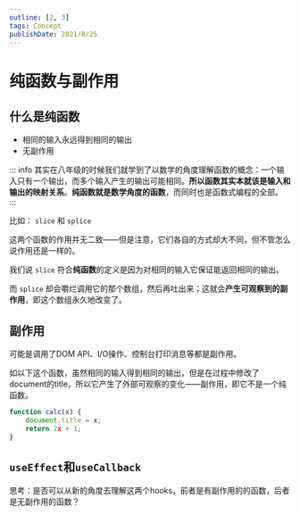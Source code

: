 ```yaml
---
outline: [2, 3]
tags: Concept
publishDate: 2021/8/25
---
```



# 纯函数与副作用

## 什么是纯函数

- 相同的输入永远得到相同的输出
- 无副作用

::: info
其实在八年级的时候我们就学到了以数学的角度理解函数的概念：一个输入只有一个输出，而多个输入产生的输出可能相同。**所以函数其实本就该是输入和输出的映射关系**。**纯函数就是数学角度的函数**，而同时也是函数式编程的全部。
:::

比如： `slice` 和 `splice`

这两个函数的作用并无二致——但是注意，它们各自的方式却大不同，但不管怎么说作用还是一样的。

我们说 `slice` 符合**纯函数**的定义是因为对相同的输入它保证能返回相同的输出。

而 `splice` 却会嚼烂调用它的那个数组，然后再吐出来；这就会**产生可观察到的副作用**，即这个数组永久地改变了。

## 副作用

可能是调用了DOM API、I/O操作、控制台打印消息等都是副作用。

如以下这个函数，虽然相同的输入得到相同的输出，但是在过程中修改了document的title，所以它产生了外部可观察的变化——副作用，即它不是一个纯函数。

```jsx
function calc(x) {
	document.title = x;
	return 2x + 1;
}
```

## `useEffect`和`useCallback`

思考：是否可以从新的角度去理解这两个hooks，前者是有副作用的的函数，后者是无副作用的函数？